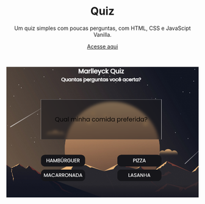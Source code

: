 
 <h1 align="center">Quiz</h1>


 <p align="center"> Um quiz simples com poucas perguntas, com HTML, CSS e JavaScipt Vanilla.</p>
 <p align="center"><a href="https://marlleyck.github.io/Quiz/" target="_blank">Acesse aqui</a></p>

<br>

<p align="center"><img src="screenshots/screenshot.png" alt="screenshot"/></p>
